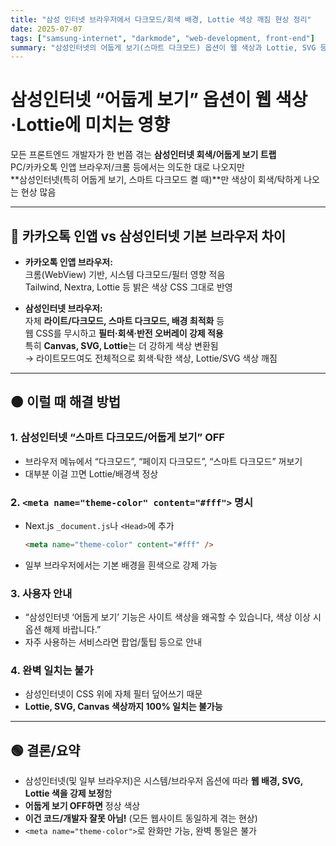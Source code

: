 ```yaml
---
title: "삼성 인터넷 브라우저에서 다크모드/회색 배경, Lottie 색상 깨짐 현상 정리"
date: 2025-07-07
tags: ["samsung-internet", "darkmode", "web-development, front-end"]
summary: "삼성인터넷의 어둡게 보기(스마트 다크모드) 옵션이 웹 색상과 Lottie, SVG 등에 미치는 영향 및 실전 해결 방법 정리"
---
```


# 삼성인터넷 “어둡게 보기” 옵션이 웹 색상·Lottie에 미치는 영향

모든 프론트엔드 개발자가 한 번쯤 겪는 **삼성인터넷 회색/어둡게 보기 트랩**  
PC/카카오톡 인앱 브라우저/크롬 등에서는 의도한 대로 나오지만  
**삼성인터넷(특히 어둡게 보기, 스마트 다크모드 켤 때)**만 색상이 회색/탁하게 나오는 현상 많음

---

## 📲 카카오톡 인앱 vs 삼성인터넷 기본 브라우저 차이

- **카카오톡 인앱 브라우저:**  
  크롬(WebView) 기반, 시스템 다크모드/필터 영향 적음  
  Tailwind, Nextra, Lottie 등 밝은 색상 CSS 그대로 반영

- **삼성인터넷 브라우저:**  
  자체 **라이트/다크모드, 스마트 다크모드, 배경 최적화** 등  
  웹 CSS를 무시하고 **필터·회색·반전 오버레이 강제 적용**  
  특히 **Canvas, SVG, Lottie**는 더 강하게 색상 변환됨  
  → 라이트모드여도 전체적으로 회색·탁한 색상, Lottie/SVG 색상 깨짐

---

## 🟠 이럴 때 해결 방법

### 1. 삼성인터넷 “스마트 다크모드/어둡게 보기” OFF

- 브라우저 메뉴에서 “다크모드”, “페이지 다크모드”, “스마트 다크모드” 꺼보기
- 대부분 이걸 끄면 Lottie/배경색 정상

### 2. `<meta name="theme-color" content="#fff">` 명시

- Next.js `_document.js`나 `<Head>`에 추가

  ```html
  <meta name="theme-color" content="#fff" />
  ```

- 일부 브라우저에서는 기본 배경을 흰색으로 강제 가능

### 3. 사용자 안내

- “삼성인터넷 ‘어둡게 보기’ 기능은 사이트 색상을 왜곡할 수 있습니다, 색상 이상 시 옵션 해제 바랍니다.”
- 자주 사용하는 서비스라면 팝업/툴팁 등으로 안내

### 4. 완벽 일치는 불가

- 삼성인터넷이 CSS 위에 자체 필터 덮어쓰기 때문
- **Lottie, SVG, Canvas 색상까지 100% 일치는 불가능**

---

## 🟢 결론/요약

- 삼성인터넷(및 일부 브라우저)은 시스템/브라우저 옵션에 따라 **웹 배경, SVG, Lottie 색을 강제 보정**함
- **어둡게 보기 OFF하면** 정상 색상
- **이건 코드/개발자 잘못 아님!** (모든 웹사이트 동일하게 겪는 현상)
- `<meta name="theme-color">`로 완화만 가능, 완벽 통일은 불가
